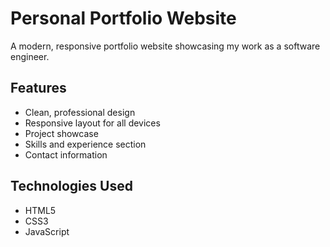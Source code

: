 # Personal Portfolio Website

A modern, responsive portfolio website showcasing my work as a software engineer.

## Features
- Clean, professional design
- Responsive layout for all devices
- Project showcase
- Skills and experience section
- Contact information

## Technologies Used
- HTML5
- CSS3
- JavaScript
